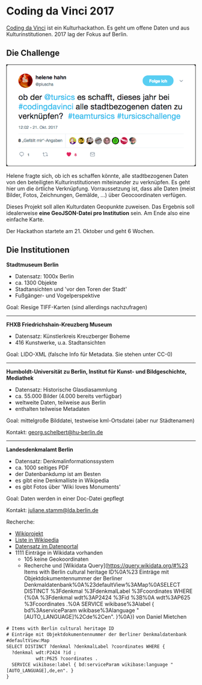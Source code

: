 Coding da Vinci 2017
====================

[Coding da Vinci](https://codingdavinci.de/) ist ein Kulturhackathon. Es geht um offene Daten und aus Kulturinstitutionen. 2017 lag der Fokus auf Berlin.

Die Challenge
-------------

![Tweet](https://raw.githubusercontent.com/tursics/coding-da-vinci-2017/master/docs/twitter-plusha.png)

Helene fragte sich, ob ich es schaffen könnte, alle stadtbezogenen Daten von den beteiligten Kulturinstitutionen miteinander zu verknüpfen. Es geht hier um die örtliche Verknüpfung. Vorraussetzung ist, dass alle Daten (meist Bilder, Fotos, Zeichnungen, Gemälde, ...) über Geocoordinaten verfügen.

Dieses Projekt soll allen Kulturdaten Geopunkte zuweisen. Das Ergebnis soll idealerweise **eine GeoJSON-Datei pro Institution** sein. Am Ende also eine einfache Karte.

Der Hackathon startete am 21. Oktober und geht 6 Wochen.

Die Institutionen
-----------------

**Stadtmuseum Berlin**

- Datensatz: 1000x Berlin
- ca. 1300 Objekte
- Stadtansichten und 'vor den Toren der Stadt'
- Fußgänger- und Vogelperspektive

Goal: Riesige TIFF-Karten (sind allerdings nachzufragen)

---

**FHXB Friedrichshain-Kreuzberg Museum**

- Datensatz: Künstlerkreis Kreuzberger Boheme
- 416 Kunstwerke, u.a. Stadtansichten

Goal: LIDO-XML (falsche Info für Metadata. Sie stehen unter CC-0)

---

**Humboldt-Universität zu Berlin, Institut für Kunst- und Bildgeschichte, Mediathek**

- Datensatz: Historische Glasdiasammlung
- ca. 55.000 Bilder (4.000 bereits verfügbar)
- weltweite Daten, teilweise aus Berlin
- enthalten teilweise Metadaten

Goal: mittelgroße Bilddatei, testweise kml-Ortsdatei (aber nur Städtenamen)

Kontakt: georg.schelbert@hu-berlin.de

---

**Landesdenkmalamt Berlin**

- Datensatz: Denkmalinformationssystem
- ca. 1000 seitiges PDF
- der Datenbankdump ist am Besten
- es gibt eine Denkmalliste in Wikipedia
- es gibt Fotos über 'Wiki loves Monuments'

Goal: Daten werden in einer Doc-Datei gepflegt

Kontakt: juliane.stamm@lda.berlin.de

Recherche:
- [Wikiprojekt](https://de.wikipedia.org/wiki/Wikipedia:WikiProjekt_Listen_der_Kulturdenkmale_in_Berlin)
- [Liste in Wikipedia](https://de.wikipedia.org/wiki/Liste_der_Kulturdenkmale_in_Berlin)
- [Datensatz im Datenportal](https://daten.berlin.de/datensaetze/denkmalliste-des-landes-berlin)
- 1111 Einträge in Wikidata vorhanden
  - 105 keine Geokoordinaten
  - Recherche und [Wikidata Query](https://query.wikidata.org/#%23 Items with Berlin cultural heritage ID%0A%23 Einträge mit Objektdokumentennummer der Berliner Denkmaldatenbank%0A%23defaultView%3AMap%0ASELECT DISTINCT %3Fdenkmal %3FdenkmalLabel %3Fcoordinates WHERE {%0A %3Fdenkmal wdt%3AP2424 %3Fid %3B%0A wdt%3AP625 %3Fcoordinates .%0A SERVICE wikibase%3Alabel { bd%3AserviceParam wikibase%3Alanguage "[AUTO_LANGUAGE]%2Cde%2Cen". }%0A}) von Daniel Mietchen

```
# Items with Berlin cultural heritage ID
# Einträge mit Objektdokumentennummer der Berliner Denkmaldatenbank
#defaultView:Map
SELECT DISTINCT ?denkmal ?denkmalLabel ?coordinates WHERE {
  ?denkmal wdt:P2424 ?id ;
		   wdt:P625 ?coordinates .
  SERVICE wikibase:label { bd:serviceParam wikibase:language "[AUTO_LANGUAGE],de,en". }
}
```

